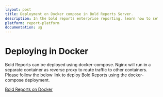```yaml
---
layout: post
title: Deployment on Docker compose in Bold Reports Server.
description: In the bold reports enterprise reporting, learn how to set up the deployment on docker compose for the Bold Reports Enterprise Edition.
platform: report-platform
documentation: ug
---
```


# Deploying in Docker

Bold Reports can be deployed using docker-compose. Nginx will run in a separate container as reverse proxy to route traffic to other containers. Please follow the below link to deploy Bold Reports using the docker-compose deployment.

[Bold Reports on Docker](https://github.com/boldreports/bold-reports-docker)